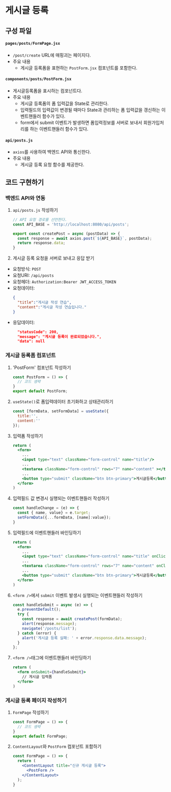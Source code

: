 # 게시글 등록

## 구성 파일
#### `pages/posts/FormPage.jsx`
- `/post/create` URL에 매핑괴는 페이지다.
- 주요 내용
  - 게시글 등록폼을 표현하는 `PostForm.jsx` 컴포넌트를 포함한다. 
#### `components/posts/PostForm.jsx`
- 게시글등록폼을 표시하는 컴포넌트다.
- 주요 내용
  - 게시글 등록폼의 폼 입력값을 State로 관리한다.
  - 입력필드의 입력값이 변경될 때마다 State과 관리하는 폼 입력값을 갱신하는 이벤트핸들러 함수가 있다.
  - form에서 submit 이벤트가 발생하면 폼입력정보를 서버로 보내서 회원가입처리를 하는 이벤트핸들러 함수가 있다.
#### `api/posts.js`
- `axios`를 사용하여 백엔드 API와 통신한다.
- 주요 내용
  - 게시글 등록 요청 함수를 제공한다.

## 코드 구현하기
### 백엔드 API와 연동
1. `api/posts.js` 작성하기
    ```javascript
    // API 요청 경로를 선언한다.
    const API_BASE = 'http://localhost:8080/api/posts';

    export const createPost = async (postData) => {
      const response = await axios.post(`${API_BASE}`, postData);
      return response.data;
    }
    ```
2. 게시글 등록 요청을 서버로 보내고 응답 받기
  - 요청방식: `POST`
  - 요청URI: `/api/posts`
  - 요청헤더: `Authorization:Bearer JWT_ACCESS_TOKEN`
  - 요청데이터:
    ```json
    {
      "title":"게시글 작성 연습",
      "content":"게시글 작성 연습입니다."
    }  
    ```
  - 응답데이터:
    ```json
      "statusCode": 200,
      "message": "게시글 등록이 완료되었습니다.",
      "data": null
    ```
### 게시글 등록폼 컴포넌트
1. 'PostForm' 컴포넌트 작성하기
    ```jsx
    const PostForm = () => {
      // 코드 생략
    }
    export default PostForm;
    ```
2. `useState()`로 폼입력데이터 초기화하고 상태관리하기
    ```javascript
    const [formData, setFormData] = useState({
      title:'',
      content:''
    });
    ```
3. 입력폼 작성하기
    ```jsx
    return (
      <form>
        ...
        <input type="text" className="form-control" name="title"/>
        ...
        <textarea className="form-control" rows="7" name="content" ></textarea>
        ...
        <button type="submit" className="btn btn-primary">게시글등록</button>
      </form>
    )
    ```
4. 입력필드 값 변경시 실행되는 이벤트핸들러 작성하기
    ```javascript
    const handleChange = (e) => {
      const { name, value} = e.target;
      setFormData({...formData, [name]:value});
    }
    ```
5. 입력필드에 이벤트핸들러 바인딩하기
    ```jsx
    return (
      <form>
        ...
        <input type="text" className="form-control" name="title" onClick={handleChange} />
        ...
        <textarea className="form-control" rows="7" name="content" onClick={handleChange} ></textarea>
        ...
        <button type="submit" className="btn btn-primary">게시글등록</button>
      </form>
    )
    ```
6. `<form />`에서 `submit` 이벤트 발생시 실행되는 이벤트핸들러 작성하기
    ```javascript
    const handleSubmit = async (e) => {
      e.preventDefault();
      try {
        const response = await createPost(formData);
        alert(response.message);
        navigate('/posts/list');
      } catch (error) {
        alert('게시글 등록 실패: ' + error.response.data.message);
      }
    };
    ```
7. `<form />`태그에 이벤트핸들러 바인딩하기
    ```jsx
    return (
      <form onSubmit={handleSubmit}>
        // 게시글 입력폼
      </form>
    )
    ```
### 게시글 등록 페이지 작성하기
1. `FormPage` 작성하기
    ```javascript
    const FormPage = () => {
      // 코드 생략
    }
    export default FormPage;
    ```
2. `ContentLayout`와 `PostForm` 컴포넌트 포함하기
    ```jsx
    const FormPage = () => {
      return (
        <ContentLayout title="신규 게시글 등록">
          <PostForm />
        </ContentLayout>
      );
    }
    ```

